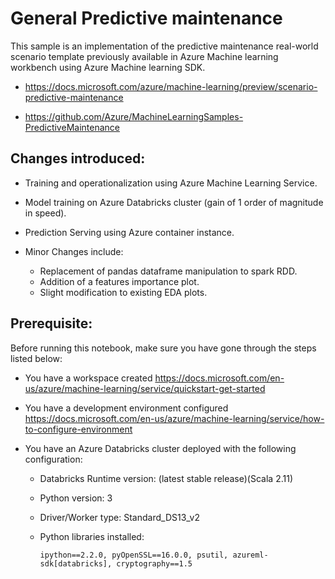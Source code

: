 # General Predictive maintenance 

This sample is an implementation of the predictive maintenance real-world scenario template previously available in Azure Machine learning workbench using Azure Machine learning SDK.

- https://docs.microsoft.com/azure/machine-learning/preview/scenario-predictive-maintenance

- https://github.com/Azure/MachineLearningSamples-PredictiveMaintenance

## Changes introduced: 
  
  - Training and operationalization using Azure Machine Learning Service.
  - Model training on Azure Databricks cluster (gain of 1 order of magnitude in speed).
  - Prediction Serving using Azure container instance.
  - Minor Changes include: 
        
    *  Replacement of pandas dataframe manipulation to spark RDD.
    *  Addition of a features importance plot.
    *  Slight modification to existing EDA plots.

## Prerequisite:

Before running this notebook, make sure you have gone through the steps listed below:

- You have a workspace created https://docs.microsoft.com/en-us/azure/machine-learning/service/quickstart-get-started 

- You have a development environment configured https://docs.microsoft.com/en-us/azure/machine-learning/service/how-to-configure-environment

- You have an Azure Databricks cluster deployed with the following configuration:   
    * Databricks Runtime version: (latest stable release)(Scala 2.11)
    * Python version: 3
    * Driver/Worker type: Standard_DS13_v2
    * Python libraries installed:
        
         ```ipython==2.2.0, pyOpenSSL==16.0.0, psutil, azureml-sdk[databricks], cryptography==1.5```

